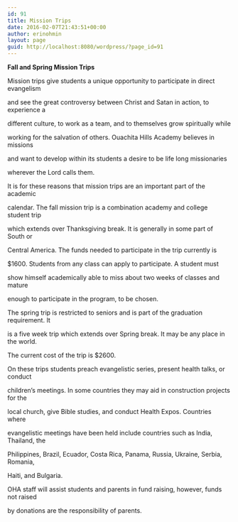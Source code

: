 ```yaml
---
id: 91
title: Mission Trips
date: 2016-02-07T21:43:51+00:00
author: erinohmin
layout: page
guid: http://localhost:8080/wordpress/?page_id=91
---
```

**Fall and Spring Mission Trips**

Mission trips give students a unique opportunity to participate in direct evangelism
  
and see the great controversy between Christ and Satan in action, to experience a
  
different culture, to work as a team, and to themselves grow spiritually while
  
working for the salvation of others. Ouachita Hills Academy believes in missions
  
and want to develop within its students a desire to be life long missionaries
  
wherever the Lord calls them.

It is for these reasons that mission trips are an important part of the academic
  
calendar. The fall mission trip is a combination academy and college student trip
  
which extends over Thanksgiving break. It is generally in some part of South or
  
Central America. The funds needed to participate in the trip currently is
  
$1600. Students from any class can apply to participate. A student must
  
show himself academically able to miss about two weeks of classes and mature
  
enough to participate in the program, to be chosen.

The spring trip is restricted to seniors and is part of the graduation requirement. It
  
is a five week trip which extends over Spring break. It may be any place in the world.
  
The current cost of the trip is $2600.

On these trips students preach evangelistic series, present health talks, or conduct
  
children’s meetings. In some countries they may aid in construction projects for the
  
local church, give Bible studies, and conduct Health Expos. Countries where
  
evangelistic meetings have been held include countries such as India, Thailand, the
  
Philippines, Brazil, Ecuador, Costa Rica, Panama, Russia, Ukraine, Serbia, Romania,
  
Haiti, and Bulgaria.

OHA staff will assist students and parents in fund raising, however, funds not raised
  
by donations are the responsibility of parents.